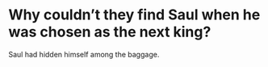 # Why couldn’t they find Saul when he was chosen as the next king?

Saul had hidden himself among the baggage.

